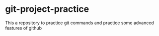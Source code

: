 # git-project-practice
This a repository to practice git commands and practice some advanced features of github
